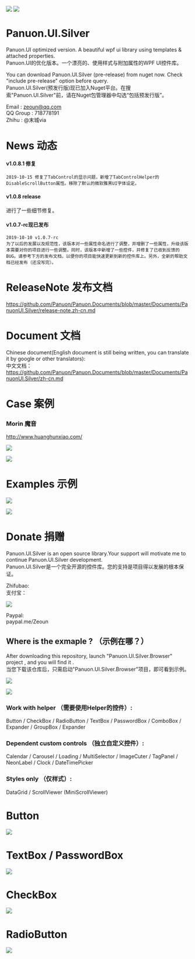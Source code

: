 <a href="https://996.icu" target='_blank'><img src="https://img.shields.io/badge/link-996.icu-red.svg"></a>
<a href="https://996.icu" target='_blank'><img src="https://camo.githubusercontent.com/8948ee9e753309fa3e978b3a0bdeda5a0c3f98ec/68747470733a2f2f696d672e736869656c64732e696f2f62616467652f2e6e65742d253345253344342e302d626c75652e737667"></a>

# Panuon.UI.Silver
Panuon.UI optimized version. A beautiful wpf ui library using templates &amp; attached properties.  
Panuon.UI的优化版本。一个漂亮的、使用样式与附加属性的WPF UI控件库。

You can download Panuon.UI.Silver (pre-release) from nuget now. Check "include pre-release" option before query.  
Panuon.UI.Silver(预发行版)现已加入Nuget平台。在搜索"Panuon.UI.Silver"前，请在Nuget包管理器中勾选“包括预发行版”。  

Email : zeoun@qq.com  
QQ Group : 718778191  
Zhihu : @末城via

# News 动态  
#### v1.0.8.1 修复 
`2019-10-15 修复了TabControl的显示问题，新增了TabControlHelper的DisableScrollButton属性。移除了默认的微软雅黑UI字体设定。`  

#### v1.0.8 release
进行了一些细节修复。  

#### v1.0.7-rc现已发布  
`2019-10-10 v1.0.7-rc`  
`为了以后的发展以及规范性，该版本对一些属性命名进行了调整，并增删了一些属性，升级该版本需要对你的项目进行一些调整。同时，该版本中新增了一些控件，并修复了已收到反馈的BUG。请参考下方的发布文档，以便你的项目能快速更新到新的控件库上。另外，全新的帮助文档已经发布（还没写完）。`

# ReleaseNote 发布文档  

https://github.com/Panuon/Panuon.Documents/blob/master/Documents/PanuonUI.Silver/release-note.zh-cn.md

# Document 文档

Chinese document(English document is still being written, you can translate it by google or other translators):  
中文文档：  
https://github.com/Panuon/Panuon.Documents/blob/master/Documents/PanuonUI.Silver/zh-cn.md

# Case 案例  

### Morin 魔音

http://www.huanghunxiao.com/  
  
![](https://raw.githubusercontent.com/Panuon/Panuon.Documents/master/Resources/Panuon.UI.Silver/case_morin_3.png)  

![](https://raw.githubusercontent.com/Panuon/Panuon.Documents/master/Resources/Panuon.UI.Silver/case_morin_2.png)  




# Examples 示例  

![](https://raw.githubusercontent.com/Panuon/Panuon.Documents/master/Resources/Panuon.UI.Silver/window_1.png)

![](https://raw.githubusercontent.com/Panuon/Panuon.Documents/master/Resources/Panuon.UI.Silver/window_2.png)

# Donate  捐赠
Panuon.UI.Silver is an open source library.Your support will motivate me to continue Panuon.UI.Silver development.    
Panuon.UI.Silver是一个完全开源的控件库。您的支持是项目得以发展的根本保证。

Zhifubao:  
支付宝：

![](https://raw.githubusercontent.com/Panuon/Panuon.Documents/master/Resources/Global/zhifubao.jpg)

Paypal:  
paypal.me/Zeoun  


## Where is the exmaple ? （示例在哪？）
After downloading this repository, launch "Panuon.UI.Silver.Browser" project , and you will find it .  
当您下载该仓库后，只需启动"Panuon.UI.Silver.Browser"项目，即可看到示例。

![](https://raw.githubusercontent.com/Panuon/Panuon.Documents/master/Resources/Panuon.UI.Silver/step1.png)

![](https://raw.githubusercontent.com/Panuon/Panuon.Documents/master/Resources/Panuon.UI.Silver/temp.jpg)
### Work with helper （需要使用Helper的控件）:
Button / CheckBox / RadioButton / TextBox / PasswordBox / ComboBox / Expander / GroupBox / Expander

### Dependent custom controls （独立自定义控件）:
Calendar / Carousel / Loading / MultiSelector / ImageCuter / TagPanel / NeonLabel / Clock / DateTimePicker

### Styles only （仅样式）:
DataGrid / ScrollViewer (MiniScrollViewer)

# Button 

![](https://raw.githubusercontent.com/Panuon/Panuon.Documents/master/Resources/Panuon.UI.Silver/button.jpg)

# TextBox / PasswordBox

![](https://raw.githubusercontent.com/Panuon/Panuon.Documents/master/Resources/Panuon.UI.Silver/textbox.jpg)

# CheckBox

![](https://raw.githubusercontent.com/Panuon/Panuon.Documents/master/Resources/Panuon.UI.Silver/checkbox.jpg)

# RadioButton

![](https://raw.githubusercontent.com/Panuon/Panuon.Documents/master/Resources/Panuon.UI.Silver/radiobutton.jpg)
